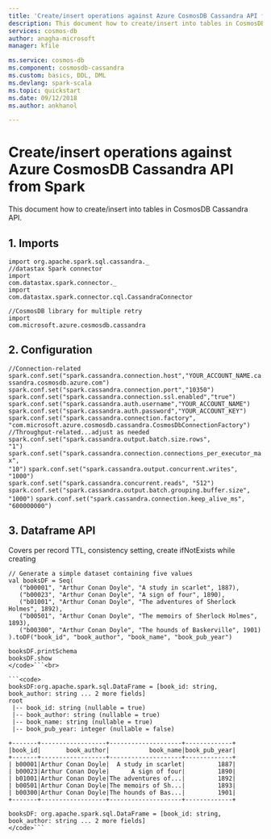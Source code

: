 ```yaml
---
title: 'Create/insert operations against Azure CosmosDB Cassandra API from Spark | Microsoft Docs'
description: This document how to create/insert into tables in CosmosDB Cassandra API
services: cosmos-db
author: anagha-microsoft
manager: kfile

ms.service: cosmos-db
ms.component: cosmosdb-cassandra
ms.custom: basics, DDL, DML
ms.devlang: spark-scala
ms.topic: quickstart
ms.date: 09/12/2018
ms.author: ankhanol

---
```


# Create/insert operations against Azure CosmosDB Cassandra API from Spark

This document how to create/insert into tables in CosmosDB Cassandra API.

## 1.  Imports
<code>import org.apache.spark.sql.cassandra.\_</code><br>
<code>//datastax Spark connector</code><br>
<code>import com.datastax.spark.connector._</code><br>
<code>import com.datastax.spark.connector.cql.CassandraConnector</code><br>

<code>//CosmosDB library for multiple retry</code><br>
<code>import com.microsoft.azure.cosmosdb.cassandra</code>

## 2. Configuration
<code>//Connection-related</code>
<code>spark.conf.set("spark.cassandra.connection.host","YOUR_ACCOUNT_NAME.cassandra.cosmosdb.azure.com")</code>
<code>spark.conf.set("spark.cassandra.connection.port","10350")</code>
<code>spark.conf.set("spark.cassandra.connection.ssl.enabled","true")</code>
<code>spark.conf.set("spark.cassandra.auth.username","YOUR_ACCOUNT_NAME")</code>
<code>spark.conf.set("spark.cassandra.auth.password","YOUR_ACCOUNT_KEY")</code><br>
<code>spark.conf.set("spark.cassandra.connection.factory", "com.microsoft.azure.cosmosdb.cassandra.CosmosDbConnectionFactory")</code><br>
<code>//Throughput-related...adjust as needed</code><br>
<code>spark.conf.set("spark.cassandra.output.batch.size.rows", "1")</code>
<code>spark.conf.set("spark.cassandra.connection.connections_per_executor_max", "10")</code>
<code>spark.conf.set("spark.cassandra.output.concurrent.writes", "1000")</code><br>
<code>spark.conf.set("spark.cassandra.concurrent.reads", "512")</code>
<code>spark.conf.set("spark.cassandra.output.batch.grouping.buffer.size", "1000")</code>
<code>spark.conf.set("spark.cassandra.connection.keep_alive_ms", "600000000")</code>

## 3. Dataframe API
Covers per record TTL, consistency setting, create ifNotExists while creating<br>

```scala<code>
// Generate a simple dataset containing five values
val booksDF = Seq(
   ("b00001", "Arthur Conan Doyle", "A study in scarlet", 1887),
   ("b00023", "Arthur Conan Doyle", "A sign of four", 1890),
   ("b01001", "Arthur Conan Doyle", "The adventures of Sherlock Holmes", 1892),
   ("b00501", "Arthur Conan Doyle", "The memoirs of Sherlock Holmes", 1893),
   ("b00300", "Arthur Conan Doyle", "The hounds of Baskerville", 1901)
).toDF("book_id", "book_author", "book_name", "book_pub_year")

booksDF.printSchema
booksDF.show
</code>```<br>

```<code>
booksDF:org.apache.spark.sql.DataFrame = [book_id: string, book_author: string ... 2 more fields]
root
 |-- book_id: string (nullable = true)
 |-- book_author: string (nullable = true)
 |-- book_name: string (nullable = true)
 |-- book_pub_year: integer (nullable = false)

+-------+------------------+--------------------+-------------+
|book_id|       book_author|           book_name|book_pub_year|
+-------+------------------+--------------------+-------------+
| b00001|Arthur Conan Doyle|  A study in scarlet|         1887|
| b00023|Arthur Conan Doyle|      A sign of four|         1890|
| b01001|Arthur Conan Doyle|The adventures of...|         1892|
| b00501|Arthur Conan Doyle|The memoirs of Sh...|         1893|
| b00300|Arthur Conan Doyle|The hounds of Bas...|         1901|
+-------+------------------+--------------------+-------------+

booksDF: org.apache.spark.sql.DataFrame = [book_id: string, book_author: string ... 2 more fields]
</code>```
